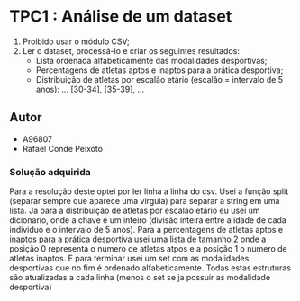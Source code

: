 # TPC1 : Análise de um dataset

1. Proibido usar o módulo CSV;
2. Ler o dataset, processá-lo e criar os seguintes resultados:
    - Lista ordenada alfabeticamente das modalidades desportivas;
    - Percentagens de atletas aptos e inaptos para a prática desportiva;
    - Distribuição de atletas por escalão etário (escalão = intervalo de 5 anos): ... [30-34], [35-39], ...   

## Autor

- A96807
- Rafael Conde Peixoto

### Solução adquirida 

Para a resolução deste optei por ler linha a linha do csv. Usei a função split (separar sempre que aparece uma virgula) para separar a string em uma lista.
Ja para a distribuição de atletas por escalão etário eu usei um dicionario, onde a chave é um inteiro (divisão inteira entre a idade de cada individuo e o intervalo de 5 anos).
Para a percentagens de atletas aptos e inaptos para a prática desportiva usei uma lista de tamanho 2 onde a posição 0 representa o numero de atletas atpos e a posição 1 o numero de atletas inaptos.
E para terminar usei um set com as modalidades desportivas que no fim é ordenado alfabeticamente.
Todas estas estruturas são atualizadas a cada linha (menos o set se ja possuir as modalidade desportiva)